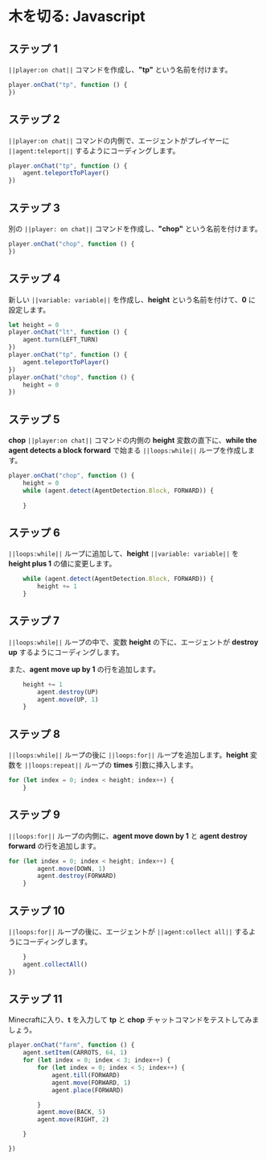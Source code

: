 # 木を切る: Javascript

## ステップ 1

``||player:on chat||`` コマンドを作成し、**"tp"** という名前を付けます。

```javascript
player.onChat("tp", function () {
})
```

## ステップ 2

``||player:on chat||`` コマンドの内側で、エージェントがプレイヤーに ``||agent:teleport||`` するようにコーディングします。

```javascript
player.onChat("tp", function () {
    agent.teleportToPlayer()
})
```

## ステップ 3

別の ``||player: on chat||`` コマンドを作成し、**"chop"** という名前を付けます。

```javascript
player.onChat("chop", function () {
})
```

## ステップ 4

新しい ``||variable: variable||`` を作成し、**height** という名前を付けて、**0** に設定します。

```javascript
let height = 0
player.onChat("lt", function () {
    agent.turn(LEFT_TURN)
})
player.onChat("tp", function () {
    agent.teleportToPlayer()
})
player.onChat("chop", function () {
    height = 0
})
```

## ステップ 5

**chop** ``||player:on chat||`` コマンドの内側の **height** 変数の直下に、**while the agent detects a block forward** で始まる ``||loops:while||`` ループを作成します。

```javascript
player.onChat("chop", function () {
    height = 0
    while (agent.detect(AgentDetection.Block, FORWARD)) {
    	
    }
```

## ステップ 6

``||loops:while||`` ループに追加して、**height** ``||variable: variable||`` を **height plus 1** の値に変更します。

```javascript
    while (agent.detect(AgentDetection.Block, FORWARD)) {
        height += 1
    }
```

## ステップ 7

``||loops:while||`` ループの中で、変数 **height** の下に、エージェントが **destroy up** するようにコーディングします。

また、**agent move up by 1** の行を追加します。

```javascript
    height += 1
        agent.destroy(UP)
        agent.move(UP, 1)
    }
```

## ステップ 8

``||loops:while||`` ループの後に ``||loops:for||`` ループを追加します。**height** 変数を ``||loops:repeat||`` ループの **times** 引数に挿入します。

```javascript
for (let index = 0; index < height; index++) {
    } 
```

## ステップ 9

``||loops:for||`` ループの内側に、**agent move down by 1** と **agent destroy forward** の行を追加します。

```javascript
for (let index = 0; index < height; index++) {
        agent.move(DOWN, 1)
        agent.destroy(FORWARD)
    }
```

## ステップ 10

``||loops:for||`` ループの後に、エージェントが ``||agent:collect all||`` するようにコーディングします。

```javascript
    }
    agent.collectAll()
})
```

## ステップ 11

Minecraftに入り、**t** を入力して **tp** と **chop** チャットコマンドをテストしてみましょう。

```javascript
player.onChat("farm", function () { 
    agent.setItem(CARROTS, 64, 1) 
    for (let index = 0; index < 3; index++) { 
        for (let index = 0; index < 5; index++) { 
            agent.till(FORWARD) 
            agent.move(FORWARD, 1) 
            agent.place(FORWARD) 

        } 
        agent.move(BACK, 5) 
        agent.move(RIGHT, 2) 

    } 

}) 
```